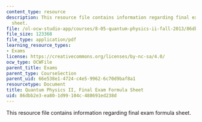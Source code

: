 ```yaml
---
content_type: resource
description: This resource file contains information regarding final exam formula
  sheet.
file: /ol-ocw-studio-app/courses/8-05-quantum-physics-ii-fall-2013/86dbb2e3ea801d99104c488691ed238d_MIT8_05F13_exam_form_2013.pdf
file_size: 123368
file_type: application/pdf
learning_resource_types:
- Exams
license: https://creativecommons.org/licenses/by-nc-sa/4.0/
ocw_type: OCWFile
parent_title: Exams
parent_type: CourseSection
parent_uid: 66e538e1-4724-c4e5-9962-6c70d9baf8a1
resourcetype: Document
title: Quantum Physics II, Final Exam Formula Sheet
uid: 86dbb2e3-ea80-1d99-104c-488691ed238d
---
```

This resource file contains information regarding final exam formula sheet.